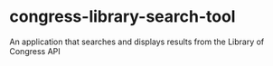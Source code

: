 # congress-library-search-tool
An application that searches and displays results from the Library of Congress API
